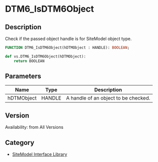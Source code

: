 # DTM6_IsDTM6Object

## Description
Check if the passed object handle is for SiteModel object type.

```pascal
FUNCTION DTM6_IsDTM6Object(hDTMObject : HANDLE): BOOLEAN;
```

```python
def vs.DTM6_IsDTM6Object(hDTMObject):
    return BOOLEAN
```

## Parameters
|Name|Type|Description|
|---|---|---|
|hDTMObject|HANDLE|A handle of an object to be checked.|

## Version
Availability: from All Versions

## Category
* [SiteModel Interface Library](../Categories/SiteModel%20Interface%20Library.md)
